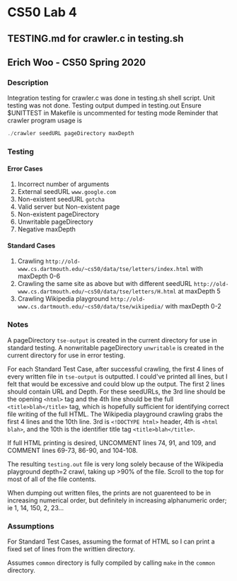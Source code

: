 # CS50 Lab 4
## TESTING.md for crawler.c in testing.sh
## Erich Woo - CS50 Spring 2020

### Description

Integration testing for crawler.c was done in testing.sh shell script.
Unit testing was not done.
Testing output dumped in testing.out
Ensure $UNITTEST in Makefile is uncommented for testing mode
Reminder that crawler program usage is

```c
./crawler seedURL pageDirectory maxDepth
```

### Testing

#### Error Cases

1. Incorrect number of arguments
2. External seedURL `www.google.com`
3. Non-existent seedURL `gotcha`
4. Valid server but Non-existent page
5. Non-existent pageDirectory
6. Unwritable pageDirectory
7. Negative maxDepth

#### Standard Cases

1. Crawling `http://old-www.cs.dartmouth.edu/~cs50/data/tse/letters/index.html` with maxDepth 0-6
2. Crawling the same site as above but with different seedURL `http://old-www.cs.dartmouth.edu/~cs50/data/tse/letters/H.html` at maxDepth 5
3. Crawling Wikipedia playground `http://old-www.cs.dartmouth.edu/~cs50/data/tse/wikipedia/` with maxDepth 0-2

### Notes

A pageDirectory `tse-output` is created in the current directory for use in standard testing. A nonwritable pageDirectory `unwritable` is created in the current directory for use in error testing.

For each Standard Test Case, after successful crawling, the first 4 lines of every written file in `tse-output` is outputted. I could've printed all lines, but I felt that would be excessive and could blow up the output. The first 2 lines should contain URL and Depth. For these seedURLs, the 3rd line should be the opening `<html>` tag and the 4th line should be the full `<title>blah</title>` tag, which is hopefully sufficient for identifying correct file writing of the full HTML. The Wikipedia playground crawling grabs the first 4 lines and the 10th line. 3rd is `<!DOCTYPE html>` header, 4th is `<html blah>`, and the 10th is the identifier title tag `<title>blah</title>`.

If full HTML printing is desired, UNCOMMENT lines 74, 91, and 109, and COMMENT lines 69-73, 86-90, and 104-108.

The resulting `testing.out` file is very long solely because of the Wikipedia playground depth=2 crawl, taking up >90% of the file. Scroll to the top for most of all of the file contents.

When dumping out written files, the prints are not guarenteed to be in increasing numerical order, but definitely in increasing alphanumeric order; ie 1, 14, 150, 2, 23...

### Assumptions

For Standard Test Cases, assuming the format of HTML so I can print a fixed set of lines from the writtien directory.

Assumes `common` directory is fully compiled by calling `make` in the `common` directory.